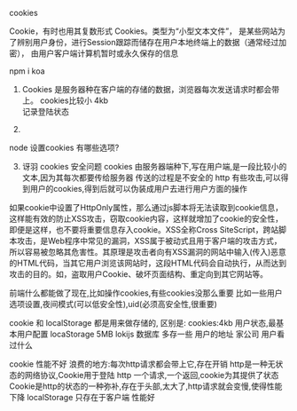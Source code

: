 cookies

Cookie，有时也用其复数形式 Cookies。类型为“小型文本文件”，
是某些网站为了辨别用户身份，进行Session跟踪而储存在用户本地终端上的数据（通常经过加密），
由用户客户端计算机暂时或永久保存的信息 

npm i koa 

1. Cookies 是服务器种在客户端的存储的数据，浏览器每次发送请求时都会带上。
cookies比较小 4kb  
记录登陆状态

2. 
node 设置cookies
有哪些选项?

3. 讶羽
cookies 安全问题
cookies 由服务器端种下,写在用户端,是一段比较小的文本,因为其每次都要传给服务器
传送的过程是不安全的 http
有些攻击,可以得到用户的cookies,得到后就可以伪装成用户去进行用户方面的操作

如果cookie中设置了HttpOnly属性，那么通过js脚本将无法读取到cookie信息，这样能有效的防止XSS攻击，窃取cookie内容，这样就增加了cookie的安全性，即便是这样，也不要将重要信息存入cookie。XSS全称Cross SiteScript，跨站脚本攻击，是Web程序中常见的漏洞，XSS属于被动式且用于客户端的攻击方式，所以容易被忽略其危害性。其原理是攻击者向有XSS漏洞的网站中输入(传入)恶意的HTML代码，当其它用户浏览该网站时，这段HTML代码会自动执行，从而达到攻击的目的。如，盗取用户Cookie、破坏页面结构、重定向到其它网站等。


前端什么都能做了现在,比如操作cookies,有些cookies没那么重要
比如一些用户选项设置,夜间模式(可以低安全性),uid(必须高安全性,很重要)

cookie 和 localStorage 都是用来做存储的,
区别是:
cookies:4kb 用户状态,最基本用户配置
locaStorage 5MB  lokijs 数据库 多存一些 用户的地址 家公司 用户看过什么

cookie 性能不好
浪费的地方:每次http请求都会带上它,存在开销
http是一种无状态的网络协议,Cookie用于登陆
http 一个请求,一个返回,cookie为其提供了状态
Cookie是http的状态的一种弥补,存在于头部,太大了,http请求就会变慢,使得性能下降
localStorage 只存在于客户端 性能好
